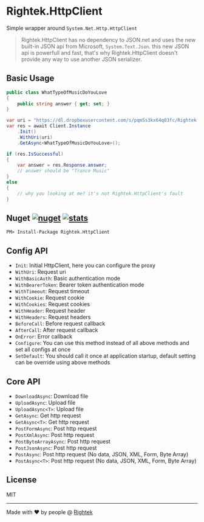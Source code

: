 # Rightek.HttpClient
Simple wrapper around `System.Net.Http.HttpClient`

> Rightek.HttpClient has no dependency to JSON.net and uses the new built-in JSON api from Microsoft, `System.Text.Json`. this new JSON api is powerfull and fast, that's why Rightek.HttpClient doesn't provide any way to use another JSON serializer.

## Basic Usage
```cs
public class WhatTypeOfMusicDoYouLove
{
    public string answer { get; set; }
}
```
```cs
var uri = "https://dl.dropboxusercontent.com/s/pqm5s3kx64q03fc/Rightek.HttpClient.json";
var res = await Client.Instance
    .Init()
    .WithUri(uri)
    .GetAsync<WhatTypeOfMusicDoYouLove>();

if (res.IsSuccessful)
{
    var answer = res.Response.answer;
    // answer should be "Trance Music"
}
else
{
    // why you looking at me? it's not Rightek.HttpClient's fault
}
```

## Nuget [![nuget](https://img.shields.io/nuget/v/Rightek.HttpClient.svg?color=%23268bd2&style=flat-square)](https://www.nuget.org/packages/Rightek.HttpClient) [![stats](https://img.shields.io/nuget/dt/Rightek.HttpClient.svg?color=%2382b414&style=flat-square)](https://www.nuget.org/stats/packages/Rightek.HttpClient?groupby=Version)

`PM> Install-Package Rightek.HttpClient`

## Config API

- `Init`:  Initial HttpClient, here you can configure the proxy
- `WithUri`:  Request uri
- `WithBasicAuth`:  Basic authentication mode
- `WithBearerToken`: Bearer token authentication mode
- `WithTimeout`: Request timeout
- `WithCookie`: Request cookie
- `WithCookies`: Request cookies
- `WithHeader`: Request header
- `WithHeaders`: Request headers
- `BeforeCall`: Before request callback
- `AfterCall`: After request callback
- `OnError`: Error callback
- `Configure`: You can use this method instead of all above methods and set all configs at once
- `SetDefault`: You should call it once at application startup, default setting can be override using above methods

## Core API

- `DownloadAsync`: Download file
- `UploadAsync`: Upload file
- `UploadAsync<T>`: Upload file
- `GetAsync`: Get http request
- `GetAsync<T>`: Get http request
- `PostFormAsync`: Post http request
- `PostXmlAsync`: Post http request
- `PostByteArrayAsync`: Post http request
- `PostJsonAsync`: Post http request
- `PostAsync`: Post http request (No data, JSON, XML, Form, Byte Array)
- `PostAsync<T>`: Post http request (No data, JSON, XML, Form, Byte Array)

## License
MIT

---
Made with ♥ by people @ [Rightek](http://rightek.ir)
